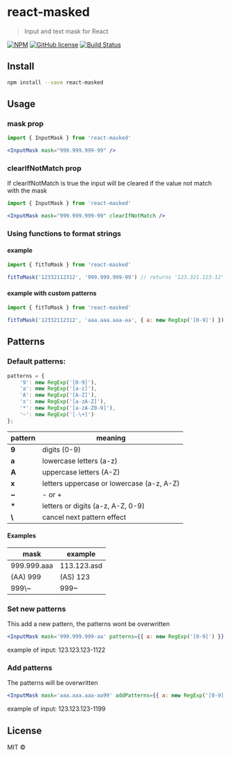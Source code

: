 # react-masked

> Input and text mask for React

[![NPM](https://img.shields.io/npm/v/react-masked.svg)](https://www.npmjs.com/package/react-masked)
[![GitHub license](https://img.shields.io/badge/license-MIT-blue.svg)](https://raw.githubusercontent.com/rafaelcorradini/react-masked/master/LICENSE)
[![Build Status](https://travis-ci.com/rafaelcorradini/react-masked.svg?branch=master)](https://travis-ci.com/rafaelcorradini/react-masked)

## Install

```bash
npm install --save react-masked
```

## Usage


### mask prop
```jsx
import { InputMask } from 'react-masked'

<InputMask mask="999.999.999-99" />
```

### clearIfNotMatch prop

If clearIfNotMatch is true the input will be cleared if the value not match with the mask

```jsx
import { InputMask } from 'react-masked'

<InputMask mask="999.999.999-99" clearIfNotMatch />
```

### Using functions to format strings

#### example
```javascript
import { fitToMask } from 'react-masked'

fitToMask('12332112312', '999.999.999-99') // returns '123.321.123-12'
```

#### example with custom patterns
```javascript
import { fitToMask } from 'react-masked'

fitToMask('12332112312', 'aaa.aaa.aaa-aa', { a: new RegExp('[0-9]') }) // returns '123.321.123-12'
```

## Patterns
### Default patterns:

```typescript
patterns = {
    '9': new RegExp('[0-9]'),
    'a': new RegExp('[a-z]'),
    'A': new RegExp('[A-Z]'),
    'x': new RegExp('[a-zA-Z]'),
    '*': new RegExp('[a-zA-Z0-9]'),
    '~': new RegExp('[-\+]')
};
```

| pattern | meaning |
|------|---------|
| **9** | digits (0-9) |
| **a** | lowercase letters (a-z) |
| **A** | uppercase letters (A-Z) |
| **x** | letters uppercase or lowercase (a-z, A-Z) |
|  **~** | - or + |
| **\*** | letters or digits (a-z, A-Z, 0-9) |
|  **\\** | cancel next pattern effect |

#### Examples

| mask | example |
| ------- | ------- |
| 999.999.aaa | 113.123.asd |
| (AA) 999 | (AS) 123 |
| 999\\\~ | 999~ |

### Set new patterns

This add a new pattern, the patterns wont be overwritten
```jsx
<InputMask mask='999.999.999-aa' patterns={{ a: new RegExp('[0-9]') }} />
```
example of input: 123.123.123-1122

### Add patterns

The patterns will be overwritten
```jsx
<InputMask mask='aaa.aaa.aaa-aa99' addPatterns={{ a: new RegExp('[0-9]') }} />
```
example of input: 123.123.123-1199


## License

MIT © [](https://github.com/)

